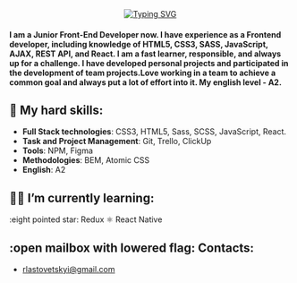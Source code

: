 <!-- ### Hi there 👋 -->

<!--
**R0m5/R0m5** is a ✨ _special_ ✨ repository because its `README.md` (this file) appears on your GitHub profile.

Here are some ideas to get you started:

- 🔭 I’m currently working on ...
- 🌱 I’m currently learning ...
- 👯 I’m looking to collaborate on ...
- 🤔 I’m looking for help with ...
- 💬 Ask me about ...
- 📫 How to reach me: ...
- 😄 Pronouns: ...
- ⚡ Fun fact: ...
-->
<!-- <div align="center">
  <img src="https://readme-typing-svg.demolab.com?font=Red+Hat+Mono&weight=300&size=26&pause=2000&color=FF0080&center=true&width=1000&lines=Front-end+web+and+app+developer" />
</div> -->

<div align="center">
<a href="https://git.io/typing-svg"><img src="https://readme-typing-svg.herokuapp.com?font=Satisfy&size=30&duration=3000&pause=500&color=005022&center=true&width=435&lines=Hi+there!+%F0%9F%91%8B" alt="Typing SVG" /></a>
</div>

#### I am a Junior Front-End Developer now. I have experience as a Frontend developer, including knowledge of HTML5, CSS3, SASS, JavaScript, AJAX, REST API, and React. I am a fast learner, responsible, and always up for a challenge. I have developed personal projects and participated in the development of team projects.Love working in a team to achieve a common goal and always put a lot of effort into it. My english level - А2.

<!-- **_See more in my
[CV](https://*link*)!✨_** -->

## :rocket: My hard skills:

- **Full Stack technologies**: CSS3, HTML5, Sass, SCSS, JavaScript, React.
- **Task and Project Management**: Git, Trello, ClickUp
- **Tools**: NPM, Figma
- **Methodologies**: BEM, Atomic CSS
- **English**: A2

## :man_technologist: I’m currently learning:

:eight pointed star: Redux :atom_symbol: React Native

## :open mailbox with lowered flag: Contacts:

- rlastovetskyi@gmail.com
<!-- - [Telegram](https://t.me/*telegram*)
- [LinkedIn](https://www.linkedin.com/in/**Linkedin/) -->

<!-- <div align="center" style="width: 480px; padding: 20px 0; background-image: radial-gradient(#ff0080 4px, transparent 6px); background-size: 18px 18px; background-position: center;">
  <img src="./assets/charset.gif" alt = "charset" width="300"/>
</div> -->

<!--  <h2 align="center">Hi there! 👋</h2>
 I'm <span style="color: #ff0080;">!</span></h2> -->
